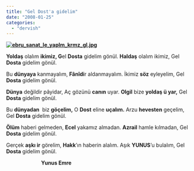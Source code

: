 ```yaml
---
title: "Gel Dost'a gidelim"
date: "2008-01-25"
categories: 
  - "dervish"
---
```


**[![ebru_sanat_le_yaplm_krmz_gl.jpg](/uploads/2008/01/ebru_sanat_le_yaplm_krmz_gl.jpg)](/uploads/2008/01/ebru_sanat_le_yaplm_krmz_gl.jpg "ebru_sanat_le_yaplm_krmz_gl.jpg")**

**Yoldaş** olalım **ikimiz, G**el **Dosta** gidelim gönül. **Haldaş** olalım ikimiz, Gel **Dosta** gidelim gönül.

Bu **dünyaya** kanmayalım, **Fânîdi**r aldanmayalım. İkimiz **söz** eyleyelim, Gel **Dosta** gidelim gönül.

**Dünya** değildir pâyidar, Aç gözünü **canın** uyar. **Olgil** bize **yoldaş ü yar,** Gel **Dosta** gidelim gönül.

Bu **dünyadan**  biz **göçelim,** O **Dost** eline **uçalım.** Arzu **hevesten** geçelim, Gel **Dosta** gidelim gönül.

**Ölüm** haberi gelmeden, **Ecel** yakamız almadan. **Azrail** hamle kılmadan, Gel **Dosta** gidelim gönül.

Gerçek **aşkı ir** görelim, **Hakk**’ın haberin alalım. Aşık **YUNUS**’u bulalım, Gel **Dosta** gidelim gönül.

                        **Yunus Emre**
